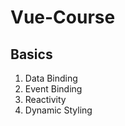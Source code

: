 # Vue-Course

## **Basics**
  1. Data Binding 
  2. Event Binding
  3. Reactivity
  4. Dynamic Styling
